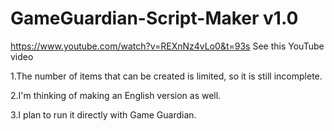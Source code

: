 # GameGuardian-Script-Maker v1.0

https://www.youtube.com/watch?v=REXnNz4vLo0&t=93s See this YouTube video

1.The number of items that can be created is limited, so it is still incomplete.

2.I'm thinking of making an English version as well.

3.I plan to run it directly with Game Guardian.
